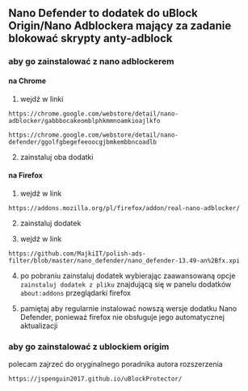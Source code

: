 ## Nano Defender to dodatek do uBlock Origin/Nano Adblockera mający za zadanie blokować skrypty anty-adblock



### aby go zainstalować z nano adblockerem

#### na Chrome


1. wejdź w linki
```
https://chrome.google.com/webstore/detail/nano-adblocker/gabbbocakeomblphkmmnoamkioajlkfo
```

```
https://chrome.google.com/webstore/detail/nano-defender/ggolfgbegefeeoocgjbmkembbncoadlb
```

2. zainstaluj oba dodatki

#### na Firefox

1. wejdź w link
```
https://addons.mozilla.org/pl/firefox/addon/real-nano-adblocker/
```

2. zainstaluj dodatek

3. wejdź w link
```
https://github.com/MajkiIT/polish-ads-filter/blob/master/nano_defender/nano_defender-13.49-an%2Bfx.xpi
```

4. po pobraniu zainstaluj dodatek wybierając zaawansowaną opcje `zainstaluj dodatek z pliku` znajdującą się w panelu dodatków `about:addons` przeglądarki firefox

5. pamiętaj aby regularnie instalować nowszą wersje dodatku Nano Defender, ponieważ firefox nie obsługuje jego automatycznej aktualizacji

### aby go zainstalować z ublockiem origim

polecam zajrzeć do oryginalnego poradnika autora rozszerzenia
```
https://jspenguin2017.github.io/uBlockProtector/
```
